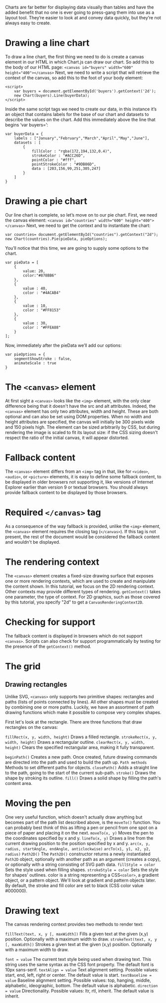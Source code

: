 Charts are far better for displaying data visually than tables and have the added benefit that no one is ever going to press-gang them into use as a layout tool. They’re easier to look at and convey data quickly, but they’re not always easy to create.

# Drawing a line chart
To draw a line chart, the first thing we need to do is create a canvas element in our HTML in which Chart.js can draw our chart. So add this to the body of our HTML page:
` <canvas id="buyers" width="600" height="400"></canvas> `
Next, we need to write a script that will retrieve the context of the canvas, so add this to the foot of your body element:
```
<script>
    var buyers = document.getElementById('buyers').getContext('2d');
    new Chart(buyers).Line(buyerData);
</script>

```
Inside the same script tags we need to create our data, in this instance it’s an object that contains labels for the base of our chart and datasets to describe the values on the chart. Add this immediately above the line that begins ‘var buyers=’:
```
var buyerData = {
	labels : ["January","February","March","April","May","June"],
	datasets : [
		{
			fillColor : "rgba(172,194,132,0.4)",
			strokeColor : "#ACC26D",
			pointColor : "#fff",
			pointStrokeColor : "#9DB86D",
			data : [203,156,99,251,305,247]
		}
	]
}
```
# Drawing a pie chart
Our line chart is complete, so let’s move on to our pie chart. First, we need the canvas element:
`<canvas id="countries" width="600" height="400"></canvas>`
Next, we need to get the context and to instantiate the chart:
```
var countries= document.getElementById("countries").getContext("2d");
new Chart(countries).Pie(pieData, pieOptions);
```
You’ll notice that this time, we are going to supply some options to the chart.

```
var pieData = [
	{
		value: 20,
		color:"#878BB6"
	},
	{
		value : 40,
		color : "#4ACAB4"
	},
	{
		value : 10,
		color : "#FF8153"
	},
	{
		value : 30,
		color : "#FFEA88"
	}
];
```
Now, immediately after the pieData we’ll add our options:
```
var pieOptions = {
	segmentShowStroke : false,
	animateScale : true
}
```
# The `<canvas>` element
At first sight a `<canvas>` looks like the `<img>` element, with the only clear difference being that it doesn't have the src and alt attributes. Indeed, the `<canvas>` element has only two attributes, width and height. These are both optional and can also be set using DOM properties. When no width and height attributes are specified, the canvas will initially be 300 pixels wide and 150 pixels high. The element can be sized arbitrarily by CSS, but during rendering the image is scaled to fit its layout size: if the CSS sizing doesn't respect the ratio of the initial canvas, it will appear distorted.

# Fallback content
The `<canvas>` element differs from an `<img>` tag in that, like for `<video>`, `<audio>`, or `<picture>` elements, it is easy to define some fallback content, to be displayed in older browsers not supporting it, like versions of Internet Explorer earlier than version 9 or textual browsers. You should always provide fallback content to be displayed by those browsers.

# Required `</canvas>` tag
As a consequence of the way fallback is provided, unlike the `<img>` element, the `<canvas>` element requires the closing tag (`</canvas>`). If this tag is not present, the rest of the document would be considered the fallback content and wouldn't be displayed.

# The rendering context
The `<canvas>` element creates a fixed-size drawing surface that exposes one or more rendering contexts, which are used to create and manipulate the content shown. In this tutorial, we focus on the 2D rendering context. Other contexts may provide different types of rendering.
`getContext()` takes one parameter, the type of context. For 2D graphics, such as those covered by this tutorial, you specify "2d" to get a `CanvasRenderingContext2D`.

# Checking for support
The fallback content is displayed in browsers which do not support `<canvas>`. Scripts can also check for support programmatically by testing for the presence of the `getContext()` method.

# The grid
## Drawing rectangles
Unlike SVG, `<canvas>` only supports two primitive shapes: rectangles and paths (lists of points connected by lines). All other shapes must be created by combining one or more paths. Luckily, we have an assortment of path drawing functions which make it possible to compose very complex shapes.

First let's look at the rectangle. There are three functions that draw rectangles on the canvas:

`fillRect(x, y, width, height)`
Draws a filled rectangle.
`strokeRect(x, y, width, height)`
Draws a rectangular outline.
`clearRect(x, y, width, height)`
Clears the specified rectangular area, making it fully transparent.

`beginPath()`
Creates a new path. Once created, future drawing commands are directed into the path and used to build the path up.
`Path methods`
Methods to set different paths for objects.
`closePath()`
Adds a straight line to the path, going to the start of the current sub-path.
`stroke()`
Draws the shape by stroking its outline.
`fill()`
Draws a solid shape by filling the path's content area.
# Moving the pen
One very useful function, which doesn't actually draw anything but becomes part of the path list described above, is the `moveTo()` function. You can probably best think of this as lifting a pen or pencil from one spot on a piece of paper and placing it on the next.
`moveTo(x, y)`
Moves the pen to the coordinates specified by x and y.
`lineTo(x, y)`
Draws a line from the current drawing position to the position specified by x and y.
`arc(x, y, radius, startAngle, endAngle, anticlockwise)`
`arcTo(x1, y1, x2, y2, radius)`
`Path2D()`
The `Path2D()` constructor returns a newly instantiated `Path2D` object, optionally with another path as an argument (creates a copy), or optionally with a string consisting of SVG path data.
`fillStyle = color`
Sets the style used when filling shapes.
`strokeStyle = color`
Sets the style for shapes' outlines.
color is a string representing a CSS`<color>`, a gradient object, or a pattern object. We'll look at gradient and pattern objects later. By default, the stroke and fill color are set to black (CSS color value #000000).

# Drawing text
The canvas rendering context provides two methods to render text:

`fillText(text, x, y [, maxWidth])`
Fills a given text at the given (x,y) position. Optionally with a maximum width to draw.
`strokeText(text, x, y [, maxWidth])`
Strokes a given text at the given (x,y) position. Optionally with a maximum width to draw.

`font = value`
The current text style being used when drawing text. This string uses the same syntax as the CSS font property. The default font is 10px sans-serif.
`textAlign = value`
Text alignment setting. Possible values: start, end, left, right or center. The default value is start.
`textBaseline = value`
Baseline alignment setting. Possible values: top, hanging, middle, alphabetic, ideographic, bottom. The default value is alphabetic.
`direction = value`
Directionality. Possible values: ltr, rtl, inherit. The default value is inherit.